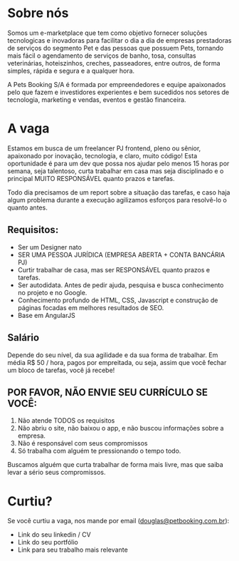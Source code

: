 # Sobre nós

Somos um e-marketplace que tem como objetivo fornecer soluções tecnologicas e inovadoras para facilitar o dia a dia de empresas prestadoras de serviços do segmento Pet e das pessoas que possuem Pets, tornando mais fácil o agendamento de serviços de banho, tosa, consultas veterinárias, hoteiszinhos, creches, passeadores, entre outros, de forma simples, rápida e segura e a qualquer hora. 

A Pets Booking S/A é formada por empreendedores e equipe apaixonados pelo que fazem e investidores experientes e bem sucedidos nos setores de tecnologia, marketing e vendas, eventos e gestão financeira.


# A vaga

Estamos em busca de um freelancer PJ frontend, pleno ou sênior, apaixonado por inovação, tecnologia, e claro, muito código!
Esta oportunidade é para um dev que possa nos ajudar pelo menos 15 horas por semana, seja talentoso, curta trabalhar em casa mas seja disciplinado e o principal MUITO RESPONSÁVEL quanto prazos e tarefas.

Todo dia precisamos de um report sobre a situação das tarefas, e caso haja algum problema durante a execução agilizamos esforços para resolvê-lo o quanto antes.

## Requisitos:
* Ser um Designer nato
* SER UMA PESSOA JURÍDICA (EMPRESA ABERTA + CONTA BANCÁRIA PJ)
* Curtir trabalhar de casa, mas ser RESPONSÁVEL quanto prazos e tarefas.
* Ser autodidata. Antes de pedir ajuda, pesquisa e busca conhecimento no projeto e no Google.
* Conhecimento profundo de HTML, CSS, Javascript e construção de páginas focadas em melhores resultados de SEO.
* Base em AngularJS


## Salário

Depende do seu nível, da sua agilidade e da sua forma de trabalhar. Em média R$ 50 / hora, pagos por empreitada, ou seja, assim que você fechar um bloco de tarefas, você já recebe!

## POR FAVOR, NÃO ENVIE SEU CURRÍCULO SE VOCÊ:

1. Não atende TODOS os requisitos
2. Não abriu o site, não baixou o app, e não buscou informações sobre a empresa.
3. Não é responsável com seus compromissos
4. Só trabalha com alguém te pressionando o tempo todo.


Buscamos alguém que curta trabalhar de forma mais livre, mas que saiba levar a sério seus compromissos.

# Curtiu?
Se você curtiu a vaga, nos mande por email (douglas@petbooking.com.br):

- Link do seu linkedin / CV
- Link do seu portfólio
- Link para seu trabalho mais relevante


